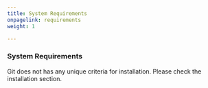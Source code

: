 ```yaml
---
title: System Requirements
onpagelink: requirements
weight: 1

---
```


### System Requirements

Git does not has any unique criteria for installation. Please check the installation section.